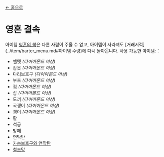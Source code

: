 [← 홈으로](../)
# 영혼 결속
아이템 [영혼의 핵](../item/soul_core.md)은 다른 사람이 주울 수 없고, 아이템이 사라져도 [거래서적](../item/barter_menu.md#아이템 수령)에 다시 돌아옵니다.
사용 가능한 아이템:：
- 헬멧 _(다이아몬드 이상)_
- 갑옷 _(다이아몬드 이상)_
- 다리보호구 _(다이아몬드 이상)_
- 부츠 _(다이아몬드 이상)_
- 검 _(다이아몬드 이상)_
- 삽 _(다이아몬드 이상)_
- 도끼 _(다이아몬드 이상)_
- 곡괭이 _(다이아몬드 이상)_
- 괭이 _(다이아몬드 이상)_
- 활
- 석궁
- 방패
- 연막탄
- [가슴보호구와 연막탄](../item/elytra_of_chestplate.md)
- [철조망](../item/sound_bell.md)
